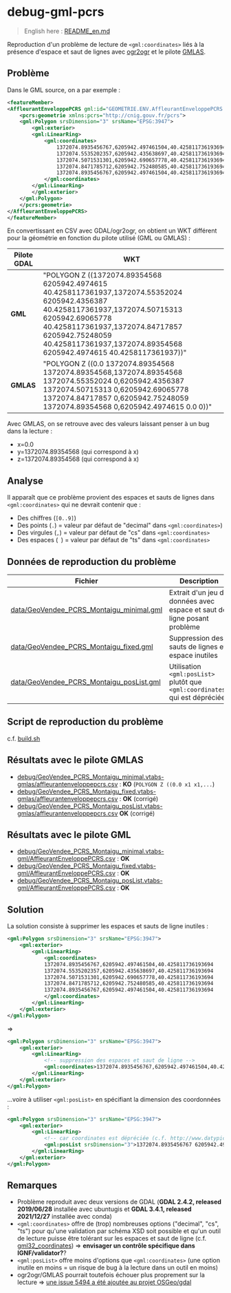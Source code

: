 # debug-gml-pcrs

> English here : [README_en.md](README_en.md)

Reproduction d'un problème de lecture de `<gml:coordinates>` liés à la présence d'espace et saut de lignes avec [ogr2ogr](https://gdal.org/programs/ogr2ogr.html) et le pilote [GMLAS](https://gdal.org/drivers/vector/gmlas.html).

## Problème

Dans le GML source, on a par exemple :

```xml
<featureMember>
<AffleurantEnveloppePCRS gml:id="GEOMETRIE.ENV.AffleurantEnveloppePCRS.857590">
    <pcrs:geometrie xmlns:pcrs="http://cnig.gouv.fr/pcrs">
    <gml:Polygon srsDimension="3" srsName="EPSG:3947">
        <gml:exterior>
        <gml:LinearRing>
            <gml:coordinates>
                1372074.8935456767,6205942.497461504,40.425811736193694
                1372074.5535202357,6205942.435638697,40.425811736193694
                1372074.5071531301,6205942.690657778,40.425811736193694
                1372074.8471785712,6205942.752480585,40.425811736193694
                1372074.8935456767,6205942.497461504,40.425811736193694
            </gml:coordinates>
        </gml:LinearRing>
        </gml:exterior>
    </gml:Polygon>
    </pcrs:geometrie>
</AffleurantEnveloppePCRS>
</featureMember>
```

En convertissant en CSV avec GDAL/ogr2ogr, on obtient un WKT différent pour la géométrie en fonction du pilote utilisé (GML ou GMLAS) :

| Pilote GDAL | WKT                                                                                                                                                                                                                                                                         |
| ----------- | --------------------------------------------------------------------------------------------------------------------------------------------------------------------------------------------------------------------------------------------------------------------------- |
| **GML**     | "POLYGON Z ((1372074.89354568 6205942.4974615 40.4258117361937,1372074.55352024 6205942.4356387 40.4258117361937,1372074.50715313 6205942.69065778 40.4258117361937,1372074.84717857 6205942.75248059 40.4258117361937,1372074.89354568 6205942.4974615 40.4258117361937))" |
| **GMLAS**   | "POLYGON Z ((0.0 1372074.89354568 1372074.89354568,1372074.89354568 1372074.55352024 0,6205942.4356387 1372074.50715313 0,6205942.69065778 1372074.84717857 0,6205942.75248059 1372074.89354568 0,6205942.4974615 0.0 0))"                                                  |

Avec GMLAS, on se retrouve avec des valeurs laissant penser à un bug dans la lecture :

* x=0.0
* y=1372074.89354568 (qui correspond à x)
* z=1372074.89354568 (qui correspond à x)

## Analyse

Il apparaît que ce problème provient des espaces et sauts de lignes dans `<gml:coordinates>` qui ne devrait contenir que :

* Des chiffres (`[0..9]`)
* Des points (`.`) = valeur par défaut de "decimal" dans `<gml:coordinates>`)
* Des virgules (`,`) = valeur par défaut de "cs" dans `<gml:coordinates>`
* Des espaces (` `) = valeur par défaut de "ts" dans `<gml:coordinates>`

## Données de reproduction du problème

| Fichier                                                                              | Description                                                              |
| ------------------------------------------------------------------------------------ | ------------------------------------------------------------------------ |
| [data/GeoVendee_PCRS_Montaigu_minimal.gml](data/GeoVendee_PCRS_Montaigu_minimal.gml) | Extrait d'un jeu de données avec espace et saut de ligne posant problème |
| [data/GeoVendee_PCRS_Montaigu_fixed.gml](data/GeoVendee_PCRS_Montaigu_fixed.gml)     | Suppression des sauts de lignes et espace inutiles                       |
| [data/GeoVendee_PCRS_Montaigu_posList.gml](data/GeoVendee_PCRS_Montaigu_posList.gml)   | Utilisation `<gml:posList>` plutôt que `<gml:coordinates>` qui est dépréciée      |

## Script de reproduction du problème

c.f. [build.sh](build.sh)

## Résultats avec le pilote GMLAS

* [debug/GeoVendee_PCRS_Montaigu_minimal.vtabs-gmlas/affleurantenveloppepcrs.csv](debug/GeoVendee_PCRS_Montaigu_minimal.vtabs-gmlas/affleurantenveloppepcrs.csv) : **KO** (`POLYGON Z ((0.0 x1 x1,...`)
* [debug/GeoVendee_PCRS_Montaigu_fixed.vtabs-gmlas/affleurantenveloppepcrs.csv](debug/GeoVendee_PCRS_Montaigu_fixed.vtabs-gmlas/affleurantenveloppepcrs.csv) : **OK** (corrigé)
* [debug/GeoVendee_PCRS_Montaigu_posList.vtabs-gmlas/affleurantenveloppepcrs.csv](debug/GeoVendee_PCRS_Montaigu_posList.vtabs-gmlas/affleurantenveloppepcrs.csv) **OK** (corrigé)

## Résultats avec le pilote GML

* [debug/GeoVendee_PCRS_Montaigu_minimal.vtabs-gml/AffleurantEnveloppePCRS.csv](debug/GeoVendee_PCRS_Montaigu_minimal.vtabs-gml/AffleurantEnveloppePCRS.csv) : **OK**
* [debug/GeoVendee_PCRS_Montaigu_fixed.vtabs-gml/AffleurantEnveloppePCRS.csv](debug/GeoVendee_PCRS_Montaigu_fixed.vtabs-gml/AffleurantEnveloppePCRS.csv) : **OK**
* [debug/GeoVendee_PCRS_Montaigu_posList.vtabs-gml/AffleurantEnveloppePCRS.csv](debug/GeoVendee_PCRS_Montaigu_posList.vtabs-gml/AffleurantEnveloppePCRS.csv) : **OK**


## Solution

La solution consiste à supprimer les espaces et sauts de ligne inutiles :

```xml
<gml:Polygon srsDimension="3" srsName="EPSG:3947">
    <gml:exterior>
        <gml:LinearRing>
            <gml:coordinates>
            1372074.8935456767,6205942.497461504,40.425811736193694
            1372074.5535202357,6205942.435638697,40.425811736193694
            1372074.5071531301,6205942.690657778,40.425811736193694
            1372074.8471785712,6205942.752480585,40.425811736193694
            1372074.8935456767,6205942.497461504,40.425811736193694
            </gml:coordinates>
        </gml:LinearRing>
    </gml:exterior>
</gml:Polygon>
```

=>

```xml
<gml:Polygon srsDimension="3" srsName="EPSG:3947">
    <gml:exterior>
        <gml:LinearRing>
            <!-- suppression des espaces et saut de ligne -->
            <gml:coordinates>1372074.8935456767,6205942.497461504,40.425811736193694 1372074.5535202357,6205942.435638697,40.425811736193694 1372074.5071531301,6205942.690657778,40.425811736193694 1372074.8471785712,6205942.752480585,40.425811736193694 1372074.8935456767,6205942.497461504,40.425811736193694</gml:coordinates>
        </gml:LinearRing>
    </gml:exterior>
</gml:Polygon>
```

...voire à utiliser `<gml:posList>` en spécifiant la dimension des coordonnées :

```xml
<gml:Polygon srsDimension="3" srsName="EPSG:3947">
    <gml:exterior>
        <gml:LinearRing>
            <!-- car coordinates est dépréciée (c.f. http://www.datypic.com/sc/niem21/e-gml32_LinearRing.html ) -->
            <gml:posList srsDimension="3">1372074.8935456767 6205942.497461504 40.425811736193694 1372074.5535202357 6205942.435638697 40.425811736193694 1372074.5071531301 6205942.690657778 40.425811736193694 1372074.8471785712 6205942.752480585 40.425811736193694 1372074.8935456767 6205942.497461504 40.425811736193694</gml:posList>
        </gml:LinearRing>
    </gml:exterior>
</gml:Polygon>
```
## Remarques

* Problème reproduit avec deux versions de GDAL (**GDAL 2.4.2, released 2019/06/28** installée avec ubuntugis et **GDAL 3.4.1, released 2021/12/27** installée avec conda)
* `<gml:coordinates>` offre de (trop) nombreuses options ("decimal", "cs", "ts") pour qu'une validation par schéma XSD soit possible et qu'un outil de lecture puisse être tolérant sur les espaces et saut de ligne (c.f. [gml32_coordinates](http://www.datypic.com/sc/niem21/e-gml32_coordinates.html)) => **envisager un contrôle spécifique dans IGNF/validator?**?
* `<gml:posList>` offre moins d'options que `<gml:coordinates>` (une option inutile en moins = un risque de bug à la lecture dans un outil en moins)
* ogr2ogr/GMLAS pourrait toutefois échouer plus proprement sur la lecture => [une issue 5494 a été ajoutée au projet OSGeo/gdal](https://github.com/OSGeo/gdal/issues/5494)


